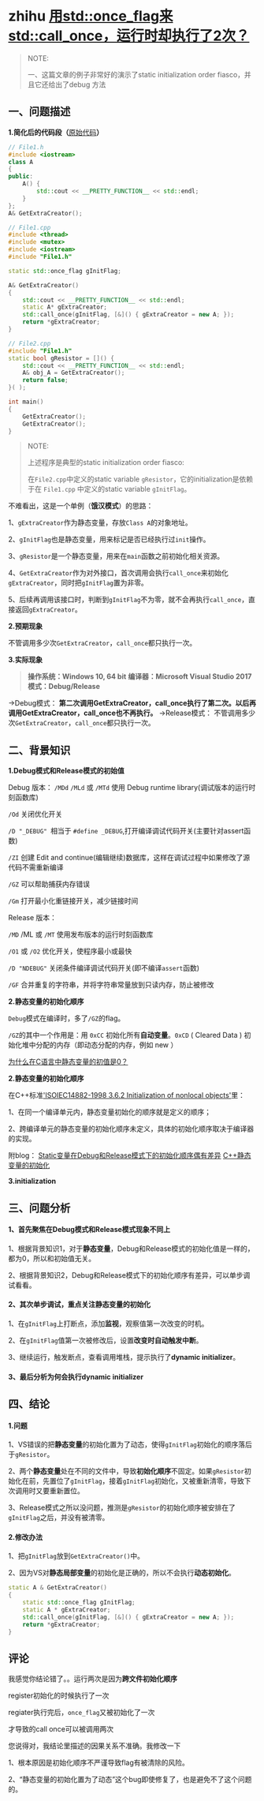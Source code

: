 # zhihu [用std::once_flag来std::call_once，运行时却执行了2次？](https://zhuanlan.zhihu.com/p/408838350)

> NOTE: 
>
> 一、这篇文章的例子非常好的演示了static initialization order fiasco，并且它还给出了debug 方法

## 一、问题描述

**1.简化后的代码段（**[原始代码](https://link.zhihu.com/?target=https%3A//github.com/alibaba/MNN/blob/master/source/core/Backend.cpp%23L20)**）**

```c++
// File1.h
#include <iostream>
class A
{
public:
	A() {
		std::cout << __PRETTY_FUNCTION__ << std::endl;
	}
};
A& GetExtraCreator();

```



```C++
// File1.cpp
#include <thread>
#include <mutex>
#include <iostream>
#include "File1.h"

static std::once_flag gInitFlag;

A& GetExtraCreator()
{
	std::cout << __PRETTY_FUNCTION__ << std::endl;
	static A* gExtraCreator;
	std::call_once(gInitFlag, [&]() { gExtraCreator = new A; });
	return *gExtraCreator;
}

```



```C++
// File2.cpp
#include "File1.h"
static bool gResistor = []() {
    std::cout << __PRETTY_FUNCTION__ << std::endl;
	A& obj_A = GetExtraCreator();
	return false;
}( );

int main()
{
	GetExtraCreator();
	GetExtraCreator();    
}

```

> NOTE: 
>
> 上述程序是典型的static initialization order fiasco:
>
> 在`File2.cpp`中定义的static variable `gResistor`，它的initialization是依赖于在 `File1.cpp` 中定义的static variable  `gInitFlag`。

不难看出，这是一个单例（**饿汉模式**）的思路：

1、`gExtraCreator`作为静态变量，存放`Class A`的对象地址。

2、`gInitFlag`也是静态变量，用来标记是否已经执行过`init`操作。

3、`gResistor`是一个静态变量，用来在`main`函数之前初始化相关资源。

4、`GetExtraCreator`作为对外接口，首次调用会执行`call_once`来初始化`gExtraCreator`，同时把`gInitFlag`置为非零。

5、后续再调用该接口时，判断到`gInitFlag`不为零，就不会再执行`call_once`，直接返回`gExtraCreator`。

**2.预期现象**

不管调用多少次`GetExtraCreator`，`call_once`都只执行一次。

**3.实际现象**

> **操作系统：Windows 10, 64 bit**
> **编译器：Microsoft Visual Studio 2017**
> **模式：Debug/Release**

->Debug模式：
**第二次调用GetExtraCreator，call_once执行了第二次。以后再调用GetExtraCreator，call_once也不再执行。**
->Release模式：
不管调用多少次`GetExtraCreator`，`call_once`都只执行一次。



## 二、背景知识

**1.Debug模式和Release模式的初始值**

Debug 版本：
`/MDd` `/MLd` 或 `/MTd` 使用 Debug runtime library(调试版本的运行时刻函数库)

`/Od` 关闭优化开关

`/D "_DEBUG" `相当于 `#define _DEBUG`,打开编译调试代码开关(主要针对assert函数)

`/ZI` 创建 Edit and continue(编辑继续)数据库，这样在调试过程中如果修改了源代码不需重新编译

`/GZ` 可以帮助捕获内存错误

`/Gm` 打开最小化重链接开关，减少链接时间

Release 版本：

`/MD` /ML 或 `/MT` 使用发布版本的运行时刻函数库

`/O1` 或 `/O2` 优化开关，使程序最小或最快

`/D "NDEBUG"` 关闭条件编译调试代码开关(即不编译`assert`函数)

`/GF` 合并重复的字符串，并将字符串常量放到只读内存，防止被修改



**2.静态变量的初始化顺序**

`Debug`模式在编译时，多了`/GZ`的flag。

`/GZ`的其中一个作用是：用 `0xCC` 初始化所有**自动变量**。`0xCD` ( Cleared Data ) 初始化堆中分配的内存（即动态分配的内存，例如 new ）

[为什么在C语言中静态变量的初值是0？](https://www.zhihu.com/question/49111720)

**2.静态变量的初始化顺序**

在C++标准['ISOIEC14882-1998 3.6.2 Initialization of nonlocal objects'](https://link.zhihu.com/?target=https%3A//cdn.standards.iteh.ai/samples/25845/dfc85a0e535a4c7c946fc811fc35132e/ISO-IEC-14882-1998.pdf)里：

1、在同一个编译单元内，静态变量初始化的顺序就是定义的顺序；

2、跨编译单元的静态变量的初始化顺序未定义，具体的初始化顺序取决于编译器的实现。

附blog：
[Static变量在Debug和Release模式下的初始化顺序偶有差异](https://link.zhihu.com/?target=https%3A//blog.csdn.net/sallay/article/details/6770441)
[C++静态变量的初始化](https://link.zhihu.com/?target=https%3A//www.jianshu.com/p/dd34cee5242c)

**3.initialization**



## 三、问题分析

#### 1、首先聚焦在Debug模式和Release模式现象不同上

1、根据背景知识1，对于**静态变量**，Debug和Release模式的初始化值是一样的，都为0，所以和初始值无关。

2、根据背景知识2，Debug和Release模式下的初始化顺序有差异，可以单步调试看看。

#### 2、其次单步调试，重点关注静态变量的初始化

1、在`gInitFlag`上打断点，添加**监视**，观察值第一次改变的时机。

2、在`gInitFlag`值第一次被修改后，设置**改变时自动触发中断**。

3、继续运行，触发断点，查看调用堆栈，提示执行了**dynamic initializer**。

#### 3、最后分析为何会执行dynamic initializer

## 四、结论

#### 1.问题

1、VS错误的把**静态变量**的初始化置为了动态，使得`gInitFlag`初始化的顺序落后于`gResistor`。

2、两个**静态变量**处在不同的文件中，导致**初始化顺序**不固定。如果`gResistor`初始化在前，先置位了`gInitFlag`，接着`gInitFlag`初始化，又被重新清零，导致下次调用时又要重新置位。

3、Release模式之所以没问题，推测是`gResistor`的初始化顺序被安排在了`gInitFlag`之后，并没有被清零。

#### 2.修改办法

1、把`gInitFlag`放到`GetExtraCreator()`中。

2、因为VS对**静态局部变量**的初始化是正确的，所以不会执行**动态初始化**。

```C++
static A & GetExtraCreator()
{
    static std::once_flag gInitFlag;
    static A * gExtraCreator;
    std::call_once(gInitFlag, [&]() { gExtraCreator = new A; });
    return *gExtraCreator;
}
```

## 评论

我感觉你结论错了。。运行两次是因为**跨文件初始化顺序**

register初始化的时候执行了一次

regiater执行完后，`once_flag`又被初始化了一次

才导致的call once可以被调用两次

您说得对，我结论里描述的因果关系不准确。我修改一下

1、根本原因是初始化顺序不严谨导致flag有被清除的风险。

2、“静态变量的初始化置为了动态”这个bug即使修复了，也是避免不了这个问题的。